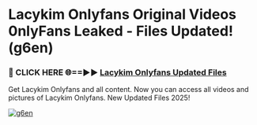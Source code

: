 # Lacykim Onlyfans Original Videos 0nlyFans Leaked - Files Updated! (g6en)

<h3>🔴 CLICK HERE 🌐==►► <a href="https://tinyurl.com/2m67pmp6" rel="nofollow">Lacykim Onlyfans Updated Files</a></h3>

Get Lacykim Onlyfans and all content. Now you can access all videos and pictures of Lacykim Onlyfans. New Updated Files 2025!

[![g6en](https://i.imgur.com/H4QAA4z.gif)](https://tinyurl.com/2m67pmp6)
